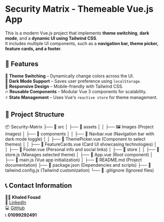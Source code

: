 # Security Matrix - Themeable Vue.js App

This is a modern Vue.js project that implements **theme switching**, **dark mode**, and a **dynamic UI using Tailwind CSS**.  
It includes multiple UI components, such as a **navigation bar, theme picker, feature cards, and a footer**.

## 🚀 Features

🎨 **Theme Switching** – Dynamically change colors across the UI.  
🌙 **Dark Mode Support** – Saves user preference using `localStorage`.  
📱 **Responsive Design** – Mobile-friendly with Tailwind CSS.  
🔥 **Reusable Components** – Modular Vue 3 components for scalability.  
⚡ **State Management** – Uses Vue's `reactive store` for theme management.

## 📂 Project Structure

📦 Security-Matrix
├── 📁 src
│   ├── 📁 assets
│   │   ├── 🖼 Images (Project images)
│   ├── 📁 components
│   │   ├── 📜 Navbar.vue (Navigation bar with dark mode toggle)
│   │   ├── 📜 ThemePicker.vue (Component to select themes)
│   │   ├── 📜 FeatureCards.vue (Card UI showcasing technologies)
│   │   ├── 📜 Footer.vue (Personal info and social links)
│   ├── 📁 store
│   │   ├── 📜 store.js (Manages selected theme)
│   ├── 📜 App.vue (Root component)
│   ├── 📜 main.js (Vue app initialization)
│   ├── 📜 README.md (Project documentation)
├── 📜 package.json (Dependencies and scripts)
├── 📜 tailwind.config.js (Tailwind customization)
└── 📜 .gitignore (Ignored files)

## 📞 Contact Information

👨‍💻 **Khaled Fouad**  
🔗 [LinkedIn](https://www.linkedin.com/in/khaled-fouad-96a981285/)  
💻 [GitHub](https://github.com/Khaled-Fouad)  
📞 **01099292491**